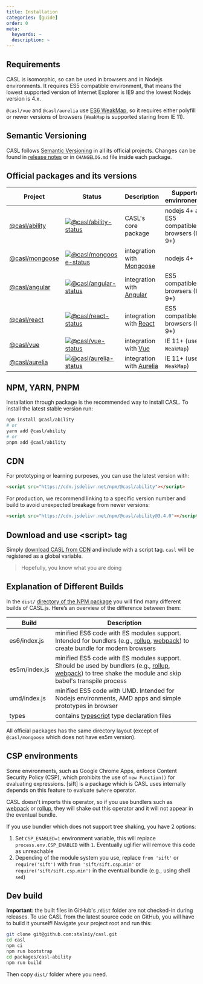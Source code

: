 ```yaml
---
title: Installation
categories: [guide]
order: 0
meta:
  keywords: ~
  description: ~
---
```


## Requirements

CASL is isomorphic, so can be used in browsers and in Nodejs environments. It requires ES5 compatible environment, that means the lowest supported version of Internet Explorer is IE9 and the lowest Nodejs version is 4.x.

`@casl/vue` and `@casl/aurelia` use [ES6 WeakMap](https://developer.mozilla.org/en-US/docs/Web/JavaScript/Reference/Global_Objects/WeakMap), so it requires either polyfill or newer versions of browsers (`WeakMap` is supported staring from IE 11).

## Semantic Versioning

CASL follows [Semantic Versioning](https://semver.org/) in all its official projects. Changes can be found in [release notes](https://github.com/stalniy/casl/releases) or in `CHANGELOG.md` file inside each package.

## Official packages and its versions

| Project           | Status                               | Description | Supported envinronemnts |
|-------------------|--------------------------------------|-------------|-------------------------|
| [@casl/ability]   | [![@casl/ability-status]][@casl/ability-package]   | CASL's core package | nodejs 4+ and ES5 compatible browsers (IE 9+) |
| [@casl/mongoose]  | [![@casl/mongoose-status]][@casl/mongoose-package] | integration with  [Mongoose][mongoose] | nodejs 4+ |
| [@casl/angular]   | [![@casl/angular-status]][@casl/angular-package]   | integration with  [Angular][angular] | ES5 compatible browsers (IE 9+) |
| [@casl/react]     | [![@casl/react-status]][@casl/react-package]       | integration with  [React][react] | ES5 compatible browsers (IE 9+) |
| [@casl/vue]       | [![@casl/vue-status]][@casl/vue-package]           | integration with  [Vue][vue] | IE 11+ (uses `WeakMap`) |
| [@casl/aurelia]   | [![@casl/aurelia-status]][@casl/aurelia-package]   | integration with  [Aurelia][aurelia] | IE 11+ (uses `WeakMap`) |

[@casl/ability]: ../intro
[@casl/mongoose]: ../../package/casl-mongoose
[@casl/angular]: ../../package/casl-angular
[@casl/react]: ../../package/casl-react
[@casl/vue]: ../../package/casl-vue
[@casl/aurelia]: ../../package/casl-aurelia

[@casl/ability-status]: https://img.shields.io/npm/v/@casl/ability.svg
[@casl/mongoose-status]: https://img.shields.io/npm/v/@casl/mongoose.svg
[@casl/angular-status]: https://img.shields.io/npm/v/@casl/angular.svg
[@casl/react-status]: https://img.shields.io/npm/v/@casl/react.svg
[@casl/vue-status]: https://img.shields.io/npm/v/@casl/vue.svg
[@casl/aurelia-status]: https://img.shields.io/npm/v/@casl/aurelia.svg

[@casl/ability-package]: https://www.npmjs.com/package/@casl/ability
[@casl/mongoose-package]: https://www.npmjs.com/package/@casl/mongoose
[@casl/angular-package]: https://www.npmjs.com/package/@casl/angular
[@casl/react-package]: https://www.npmjs.com/package/@casl/react
[@casl/vue-package]: https://www.npmjs.com/package/@casl/vue
[@casl/aurelia-package]: https://www.npmjs.com/package/@casl/aurelia

[mongoose]: http://mongoosejs.com/
[vue]: https://vuejs.org
[angular]: https://angular.io/
[react]: https://reactjs.org/
[aurelia]: http://aurelia.io

## NPM, YARN, PNPM

Installation through package is the recommended way to install CASL. To install the latest stable version run:

```sh
npm install @casl/ability
# or
yarn add @casl/ability
# or
pnpm add @casl/ability
```

## CDN

For prototyping or learning purposes, you can use the latest version with:

```html
<script src="https://cdn.jsdelivr.net/npm/@casl/ability"></script>
```

For production, we recommend linking to a specific version number and build to avoid unexpected breakage from newer versions:

```html
<script src="https://cdn.jsdelivr.net/npm/@casl/ability@3.4.0"></script>
```

## Download and use &lt;script&gt; tag

Simply [download CASL from CDN](https://cdn.jsdelivr.net/npm/@casl/ability) and include with a script tag. `casl` will be registered as a global variable.

> Hopefully, you know what you are doing

## Explanation of Different Builds

In the `dist/` [directory of the NPM package](https://cdn.jsdelivr.net/npm/@casl/ability/dist/) you will find many different builds of CASL.js. Here’s an overview of the difference between them:

| Build           | Description                          |
|-----------------|--------------------------------------|
| es6/index.js    | minified ES6 code with ES modules support. Intended for bundlers (e.g., [rollup], [webpack]) to create bundle for modern browsers |
| es5m/index.js   | minified ES5 code with ES modules support. Should be used by bundlers (e.g., [rollup], [webpack]) to tree shake the module and skip babel's transpile process |
| umd/index.js    | minified ES5 code with UMD. Intended for Nodejs environments, AMD apps and simple prototypes in browser |
| types           | contains [typescript] type declaration files |

[rollup]: https://rollupjs.org/guide/en/
[webpack]: https://webpack.js.org/
[typescript]: http://www.typescriptlang.org/

All official packages has the same directory layout (except of `@casl/mongoose` which does not have es5m version).

## CSP environments

Some environments, such as Google Chrome Apps, enforce Content Security Policy (CSP), which prohibits the use of `new Function()` for evaluating expressions. [sift] is a package which is CASL uses internally depends on this feature to evaluate `$where` operator.

CASL doesn't imports this operator, so if you use bundlers such as [webpack] or [rollup], they will shake out this operator and it will not appear in the eventual bundle.

If you use bundler which does not support tree shaking, you have 2 options:

1. Set `CSP_ENABLED=1` environment variable, this will replace `process.env.CSP_ENABLED` with `1`. Eventually uglifier will remove this code as unreachable
2. Depending of the module system you use, replace `from 'sift'` or `require('sift')` with `from 'sift/sift.csp.min'` or `require('sift/sift.csp.min')` in the eventual bundle (e.g., using shell `sed`)

## Dev build

**Important**: the built files in GitHub's `/dist` folder are not checked-in during releases. To use CASL from the latest source code on GitHub, you will have to build it yourself! Navigate your project root and run this:

```sh
git clone git@github.com:stalniy/casl.git
cd casl
npm ci
npm run bootstrap
cd packages/casl-ability
npm run build
```

Then copy `dist/` folder where you need.